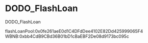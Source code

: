 # DODO_FlashLoan
DODO_FlashLoan

flashLoanPool:0x0fe261aeE0d1C4DFdDee4102E82Dd425999065F4
WBNB:0xbb4CdB9CBd36B01bD1cBaEBF2De08d9173bc095c
